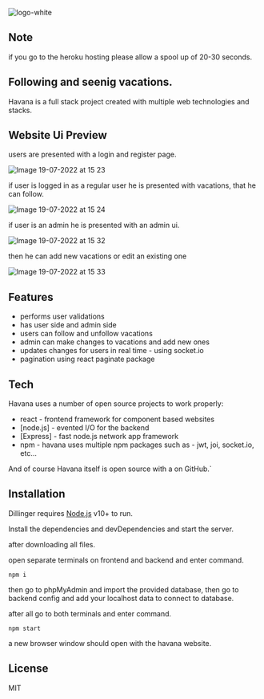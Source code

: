 ![logo-white](https://user-images.githubusercontent.com/77046928/179752616-5cd4fe4e-5c9e-48df-845b-493d7141db3b.png)

## Note
if you go to the heroku hosting please allow a spool up of 20-30 seconds.

## Following and seenig vacations.
Havana is a full stack project created with multiple web technologies
and stacks.

## Website Ui Preview

users are presented with a login and register page.

![Image 19-07-2022 at 15 23](https://user-images.githubusercontent.com/77046928/179750038-7666fc0f-df8a-4557-8a86-a25634627c0a.jpg)

if user is logged in as a regular user he is presented with vacations,
that he can follow.

![Image 19-07-2022 at 15 24](https://user-images.githubusercontent.com/77046928/179750556-a8aa3246-699e-4743-9479-65b1a797bda0.jpg)

if user is an admin he is presented with an admin ui.

![Image 19-07-2022 at 15 32](https://user-images.githubusercontent.com/77046928/179751656-c5bb3864-6a4c-43db-b319-c3b9df1255af.jpg)

then he can add new vacations or edit an existing one

![Image 19-07-2022 at 15 33](https://user-images.githubusercontent.com/77046928/179751513-f9dcbb9d-2a91-46a9-a0ca-0879a603740d.jpg)


## Features

- performs user validations 
- has user side and admin side
- users can follow and unfollow vacations 
- admin can make changes to vacations and add new ones
- updates changes for users in real time - using socket.io
- pagination using react paginate package

## Tech

Havana uses a number of open source projects to work properly:

- react - frontend framework for component based websites
- [node.js] - evented I/O for the backend
- [Express] - fast node.js network app framework
- npm - havana uses multiple npm packages such as - jwt, joi, socket.io, etc...

And of course Havana itself is open source with a on GitHub.`

## Installation

Dillinger requires [Node.js](https://nodejs.org/) v10+ to run.

Install the dependencies and devDependencies and start the server.

after downloading all files.

open separate terminals on frontend and backend and enter command.
```
npm i 
```

then go to phpMyAdmin and import the provided database,
then go to backend config and add your localhost data to connect to database.
 
after all go to both terminals and enter command.

```
npm start
```

 a new browser window should open with the havana website.

## License

MIT



